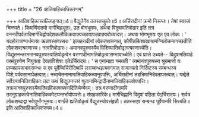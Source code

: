 +++
title = "26 आतिवाहिकाधिकरणम्"

+++
आतिवाहिकास्तल्लिङ्गात्॥4॥ वैद्युतेनैव ततस्तच्छ्रुतेः॥5॥ अर्चिरादीनां क्रमो निरूप्तः। तेषां स्वरूपं चिन्त्यते। किमर्चिरादयो मार्गचिह्नभूताः, उत बोगभूमयः, अथवा विदुषामतिवोढार इति तत्र वननदीपर्वतादिमार्गचिह्नोपदेशकलौकिकवाक्यच्छायापन्नवाक्यबोध्यत्वत्। अथवा भोगभूमयः एत एव लोकः। ' यदहोरात्राण्यर्धमासा ऋतवस्संवत्सरा ' इत्यहरादीनां लोकत्ववचनात्, कौषीतकिशाखायामग्निलोकमागच्छतीति लोकशब्दश्रवणाच्च। नत्वतिवोढारः। अमानवपुरुषस्यैव विशिष्यातिवोढृत्वश्रवणाच्चेति। विद्युतनन्तरममानवपुरुषस्यातिवोढृत्वेन वरुणादीनामतिवोढृत्वासम्भावाच्चेति। एवं प्राप्ते उच्यते-- विदुषामतिवाहे परमपुरुषेण नियुक्ताः देवताविशेषाः एतेऽर्चिरादयः। ' स एनान्ब्रह्म गमयती ' त्यमानवपुरुषस्य श्रूयमाणो यः प्राप्यप्रापकभावसम्न्धः स एव पूर्वेष्विर्चिरीदिष्वपि लसम्बन्धइत्यवगमात् सामान्यतो निर्दिष्टस्य सम्बन्धस्य विशे,पर्यवसानापेक्षत्वात्। नचाचेतनानामातिवाहिकत्वानुपपत्तिः, अर्चिरादीनां तदभिमानिदेवतापरत्वात्। यद्येते सर्वेऽप्यानितिवाहिकाः तदा कथं विद्युतनन्तरं श्रुतानामिन्द्रादीनामातिवाहिकत्वोपपत्तिः। तत्रामानवपुरुशस्यैवातिवाहिकत्वश्रवणदितिचेन्मैवम्। तत्र वरुणादीनामपि तदनुग्राहकत्वेनातिवाहिककोट्यन्तर्भावोपपत्तेः॥ संग्रहकारिके॥ मार्गचिह्नानि विदुषां पठिता येऽर्चिरादयः। सर्वत्र लोकशब्दाद्वा भवेयुर्भोगभूमयः॥ वर्ण्यते ह्यतिवोढृत्वं वैद्युतस्योपसंहृतौ। ततस्सएव सम्बन्धः पूर्वेषामपि सिध्यति॥ इति आतिवाहिकाधिकरणम॥4॥